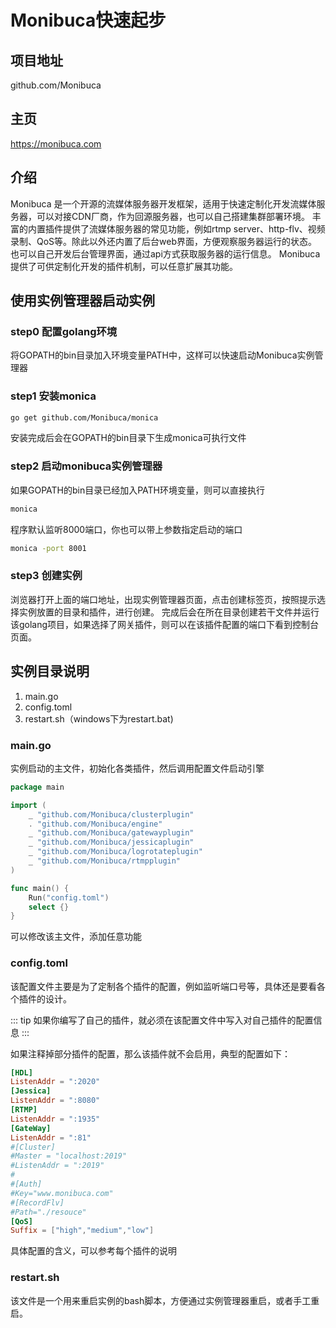 # Monibuca快速起步

## 项目地址

github.com/Monibuca

## 主页

https://monibuca.com

## 介绍
Monibuca 是一个开源的流媒体服务器开发框架，适用于快速定制化开发流媒体服务器，可以对接CDN厂商，作为回源服务器，也可以自己搭建集群部署环境。
丰富的内置插件提供了流媒体服务器的常见功能，例如rtmp server、http-flv、视频录制、QoS等。除此以外还内置了后台web界面，方便观察服务器运行的状态。
也可以自己开发后台管理界面，通过api方式获取服务器的运行信息。
Monibuca 提供了可供定制化开发的插件机制，可以任意扩展其功能。

## 使用实例管理器启动实例

### step0 配置golang环境

将GOPATH的bin目录加入环境变量PATH中，这样可以快速启动Monibuca实例管理器

### step1 安装monica
```bash
go get github.com/Monibuca/monica
```
安装完成后会在GOPATH的bin目录下生成monica可执行文件

### step2 启动monibuca实例管理器
如果GOPATH的bin目录已经加入PATH环境变量，则可以直接执行
```bash
monica
```
程序默认监听8000端口，你也可以带上参数指定启动的端口
```bash
monica -port 8001
```
### step3 创建实例
浏览器打开上面的端口地址，出现实例管理器页面，点击创建标签页，按照提示选择实例放置的目录和插件，进行创建。
完成后会在所在目录创建若干文件并运行该golang项目，如果选择了网关插件，则可以在该插件配置的端口下看到控制台页面。

## 实例目录说明

1. main.go
2. config.toml
3. restart.sh（windows下为restart.bat)

### main.go
实例启动的主文件，初始化各类插件，然后调用配置文件启动引擎
```go
package main

import (
	_ "github.com/Monibuca/clusterplugin"
	. "github.com/Monibuca/engine"
	_ "github.com/Monibuca/gatewayplugin"
	_ "github.com/Monibuca/jessicaplugin"
	_ "github.com/Monibuca/logrotateplugin"
	_ "github.com/Monibuca/rtmpplugin"
)

func main() {
	Run("config.toml")
	select {}
}
```
可以修改该主文件，添加任意功能

### config.toml

该配置文件主要是为了定制各个插件的配置，例如监听端口号等，具体还是要看各个插件的设计。

::: tip
如果你编写了自己的插件，就必须在该配置文件中写入对自己插件的配置信息
:::

如果注释掉部分插件的配置，那么该插件就不会启用，典型的配置如下：
```toml
[HDL]
ListenAddr = ":2020"
[Jessica]
ListenAddr = ":8080"
[RTMP]
ListenAddr = ":1935"
[GateWay]
ListenAddr = ":81"
#[Cluster]
#Master = "localhost:2019"
#ListenAddr = ":2019"
#
#[Auth]
#Key="www.monibuca.com"
#[RecordFlv]
#Path="./resouce"
[QoS]
Suffix = ["high","medium","low"]
```
具体配置的含义，可以参考每个插件的说明

### restart.sh
该文件是一个用来重启实例的bash脚本，方便通过实例管理器重启，或者手工重启。